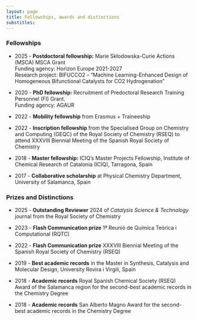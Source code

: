 ```yaml
---
layout: page
title: Fellowships, awards and distinctions
substitles:
---
```


### Fellowships

- 2025 - **Postdoctoral fellowship:** Marie Skłodowska-Curie Actions (MSCA) MSCA Grant<br>
Funding agency: Horizon Europe 2021-2027<br> 
Research project: BIFUCCO2 – “Machine Learning-Enhanced Design of Homogeneous Bifunctional Catalysts for CO2 Hydrogenation”

- 2020 - **PhD fellowship:** Recruitment of Predoctoral Research Training Personnel (FI) Grant.<br> 
Funding agency: AGAUR

- 2022 - **Mobility fellowship** from Erasmus + Traineeship

- 2022 - **Inscription fellowship** from the Specialised Group on Chemistry and Computing (GEQC) of the Royal Society of Chemistry (RSEQ) to attend XXXVIII Biennial Meeting of the Spanish Royal Society of Chemistry

- 2018 - **Master fellowship:** ICIQ’s Master Projects Fellowship, Institute of Chemical Research of Catalonia (ICIQ), Tarragona, Spain

- 2017 - **Collaborative scholarship** at Physical Chemistry Department, University of Salamanca, Spain

### Prizes and Distinctions

- 2025 - **Outstanding Reviewer** 2024 of _Catalysis Science & Technology_ journal from the Royal Society of Chemistry

- 2023 - **Flash Communication prize** 1ª Reunió de Química Teòrica i Computational (RQTC)

- 2022 - **Flash Communication prize** XXXVIII Biennial Meeting of the Spanish Royal Society of Chemistry (RSEQ)

- 2019 - **Best academic records** in the Master in Synthesis, Catalysis and Molecular Design, University Rovira i Virgili, Spain

- 2018 - **Academic records** Royal Spanish Chemical Society (RSEQ) Award of the Salamanca region for the second-best academic records in the Chemistry Degree

- 2018 - **Academic records** San Alberto Magno Award for the second-best academic records in the Chemistry Degree

